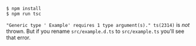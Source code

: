 ```
$ npm install
$ npm run tsc
```

`"Generic type ' Example' requires 1 type argument(s)." ts(2314)` is _not_ thrown. But if you rename `src/example.d.ts` to `src/example.ts` you'll see that error.